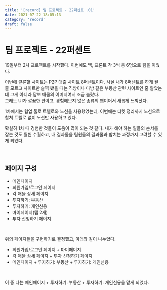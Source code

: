 ```yaml
---
title: '[record] 팀 프로젝트 - 22퍼센트 .01'
date: 2021-07-22 18:05:13
category: 'record'
draft: false
---
```


# 팀 프로젝트 - 22퍼센트

19일부터 2차 프로젝트를 시작했다. 이번에도 백, 프론트 각 3씩 총 6명으로 팀을 이뤘다.

이번에 클론할 사이트는 P2P 대출 사이트 8퍼센트이다. 사실 내가 8퍼센트를 하게 될 줄 모르고 사이트만 슬쩍 봤을 때는 직방이나 다방 같은 부동산 관련 사이트인 줄 알았는데 그게 아니라 담보 매물의 이미지여서 조금 놀랐다.  
그래도 UI가 깔끔한 편이고, 경험해보지 않은 종류의 웹이어서 새롭게 느껴졌다.

1차에서는 협업 툴로 트렐로와 노션을 사용했었는데, 이번에는 티켓 정리까지 노션으로 합쳐 트렐로 없이 노션만 사용하고 있다.

확실히 1차 때 경험한 것들이 도움이 많이 되는 것 같다. 내가 해야 하는 일들의 순서를 잡는 것도 훨씬 수월하고, 내 결과물을 팀원들의 결과물과 합치는 과정까지 고려할 수 있게 되었다.

<br />

## 페이지 구성

- 메인페이지
- 회원가입/로그인 페이지
- 각 매물 상세 페이지
- 투자하기: 부동산
- 투자하기: 개인신용
- 마이페이지(탭 2개)
- 투자 신청하기 페이지

<br/>

위의 페이지들을 구현하기로 결정했고, 아래와 같이 나누었다.

- 회원가입/로그인 페이지 + 마이페이지
- 각 매물 상세 페이지 + 투자 신청하기 페이지
- 메인페이지 + 투자하기: 부동산 + 투자하기: 개인신용

<br/>

이 중 나는 메인페이지 + 투자하기: 부동산 + 투자하기: 개인신용을 맡게 되었다.

<br/>
<br/>
<br/>
<br/>
